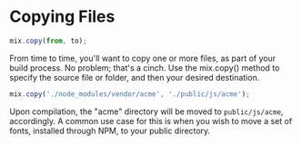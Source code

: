 # Copying Files

```js
mix.copy(from, to);
```

From time to time, you'll want to copy one or more files, as part of your build process. No problem; that's a cinch. Use the mix.copy\(\) method to specify the source file or folder, and then your desired destination.

```js
mix.copy('./node_modules/vendor/acme', './public/js/acme');
```

Upon compilation, the "acme" directory will be moved to `public/js/acme`, accordingly. A common use case for this is when you wish to move a set of fonts, installed through NPM, to your public directory.

